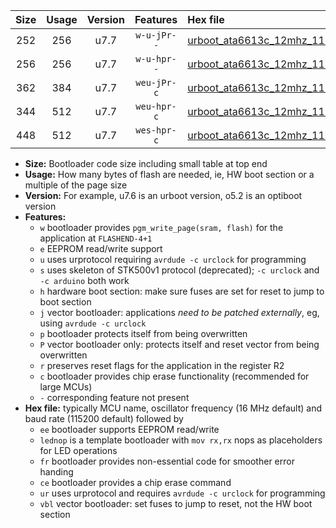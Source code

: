 |Size|Usage|Version|Features|Hex file|
|:-:|:-:|:-:|:-:|:--|
|252|256|u7.7|`w-u-jPr--`|[urboot_ata6613c_12mhz_115200bps_lednop_ur_vbl.hex](https://raw.githubusercontent.com/stefanrueger/urboot.hex/main/mcus/ata6613c/fcpu_12mhz/115200_bps/urboot_ata6613c_12mhz_115200bps_lednop_ur_vbl.hex)|
|256|256|u7.7|`w-u-hpr--`|[urboot_ata6613c_12mhz_115200bps_lednop_fr_ur.hex](https://raw.githubusercontent.com/stefanrueger/urboot.hex/main/mcus/ata6613c/fcpu_12mhz/115200_bps/urboot_ata6613c_12mhz_115200bps_lednop_fr_ur.hex)|
|362|384|u7.7|`weu-jPr-c`|[urboot_ata6613c_12mhz_115200bps_ee_lednop_fr_ce_ur_vbl.hex](https://raw.githubusercontent.com/stefanrueger/urboot.hex/main/mcus/ata6613c/fcpu_12mhz/115200_bps/urboot_ata6613c_12mhz_115200bps_ee_lednop_fr_ce_ur_vbl.hex)|
|344|512|u7.7|`weu-hpr-c`|[urboot_ata6613c_12mhz_115200bps_ee_lednop_fr_ce_ur.hex](https://raw.githubusercontent.com/stefanrueger/urboot.hex/main/mcus/ata6613c/fcpu_12mhz/115200_bps/urboot_ata6613c_12mhz_115200bps_ee_lednop_fr_ce_ur.hex)|
|448|512|u7.7|`wes-hpr-c`|[urboot_ata6613c_12mhz_115200bps_ee_lednop_fr_ce.hex](https://raw.githubusercontent.com/stefanrueger/urboot.hex/main/mcus/ata6613c/fcpu_12mhz/115200_bps/urboot_ata6613c_12mhz_115200bps_ee_lednop_fr_ce.hex)|

- **Size:** Bootloader code size including small table at top end
- **Usage:** How many bytes of flash are needed, ie, HW boot section or a multiple of the page size
- **Version:** For example, u7.6 is an urboot version, o5.2 is an optiboot version
- **Features:**
  + `w` bootloader provides `pgm_write_page(sram, flash)` for the application at `FLASHEND-4+1`
  + `e` EEPROM read/write support
  + `u` uses urprotocol requiring `avrdude -c urclock` for programming
  + `s` uses skeleton of STK500v1 protocol (deprecated); `-c urclock` and `-c arduino` both work
  + `h` hardware boot section: make sure fuses are set for reset to jump to boot section
  + `j` vector bootloader: applications *need to be patched externally*, eg, using `avrdude -c urclock`
  + `p` bootloader protects itself from being overwritten
  + `P` vector bootloader only: protects itself and reset vector from being overwritten
  + `r` preserves reset flags for the application in the register R2
  + `c` bootloader provides chip erase functionality (recommended for large MCUs)
  + `-` corresponding feature not present
- **Hex file:** typically MCU name, oscillator frequency (16 MHz default) and baud rate (115200 default) followed by
  + `ee` bootloader supports EEPROM read/write
  + `lednop` is a template bootloader with `mov rx,rx` nops as placeholders for LED operations
  + `fr` bootloader provides non-essential code for smoother error handing
  + `ce` bootloader provides a chip erase command
  + `ur` uses urprotocol and requires `avrdude -c urclock` for programming
  + `vbl` vector bootloader: set fuses to jump to reset, not the HW boot section
